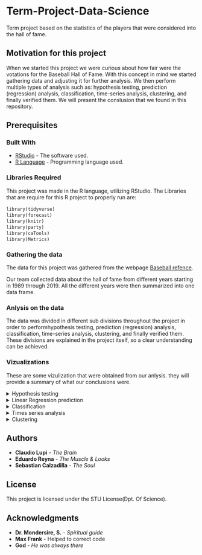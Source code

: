 # Term-Project-Data-Science
Term project based on the statistics of the players that were considered into the hall of fame.

## Motivation for this project

When we started this project we were curious about how fair were the votations for the Baseball Hall of Fame. With this concept in mind we started gathering data and adjusting it for further analysis. We then perform multiple types of analysis such as: hypothesis testing, prediction (regression) analysis, classification,  time-series analysis, clustering, and finally verified them. We will present the conslusion that we found in this repository.


## Prerequisites

### Built With

* [RStudio](https://rstudio.com/) - The software used.
* [R Language](https://cran.r-project.org/) - Programming language used.

### Libraries Required
This project was made in the R language, utilizing RStudio.
The Libraries that are require for this R project to properly run are:

```
library(tidyverse)
library(forecast)
library(knitr)
library(party)
library(caTools)
library(Metrics)
```

### Gathering the data

The data for this project was gathered from the webpage [Baseball refence](https://www.baseball-reference.com/awards/awards_2018.shtml).

Our team collected data about the hall of fame from different years starting in 1989 through 2019. All the different years were then summarized into one data frame.

### Anlysis on the data

The data was divided in different sub divisions throughout the project in order to performhypothesis testing, prediction (regression) analysis, classification,  time-series analysis, clustering, and finally verified them. These divisions are explained in the project itself, so a clear understanding can be achieved.

### Vizualizations
These are some vizulization that were obtained from our anlysis. they will provide a summary of what our conclusions were.

<details>
           <summary>Hypothesis testing</summary>
           <p>
         
The following vizualitions shows non pitchers' voting percetange for entering the hall of fame, according to their hits. Also, it states if they made it to the hall of fame or not.
![alt text](https://github.com/datamonsters10/Term-Project-Data-Science/blob/master/Project%20Graphs/Viz1.png?raw=true)

The following vizualitions shows pitchers' voting percetange for entering the hall of fame, according to their Strikes Out. Also, it states if they made it to the hall of fame or not.
![alt text](https://github.com/datamonsters10/Term-Project-Data-Science/blob/master/Project%20Graphs/Viz4.png?raw=true)
</p>
</details>
<details>
           <summary>Linear Regression prediction</summary>
           <p>
             Comparasion among the actual voting percentage, our model predicted percentage, and the trend predicted percentage.

![alt text](https://github.com/datamonsters10/Term-Project-Data-Science/blob/master/Project%20Graphs/Viz7.png?raw=true)
  </p>
         </details>
<details>
           <summary>Classification</summary>
           <p>
             Non pitchers desicion tree. It states if they made it to the hall of fame depending on a statistic.
             
![alt text](https://github.com/datamonsters10/Term-Project-Data-Science/blob/master/Project%20Graphs/Viz8.png?raw=true)
  Pitchers desicion tree. It states if they made it to the hall of fame depending on a statistic.
             ![alt text](https://github.com/datamonsters10/Term-Project-Data-Science/blob/master/Project%20Graphs/Viz9.png?raw=true)
  </p>
</details>
<details>
           <summary>Times series analysis</summary>
           <p>
  Prediction for next years candidates' average strike outs according to our time series analysis.
             
 ![alt text](https://github.com/datamonsters10/Term-Project-Data-Science/blob/master/Project%20Graphs/Viz12.png?raw=true)
             
  Prediction for next years candidates' average hits according to our time series analysis.
             
  ![alt text](https://github.com/datamonsters10/Term-Project-Data-Science/blob/master/Project%20Graphs/Viz15.png?raw=true)
   
  As shown, this analysis couldn't be properly perform due to our data.
  </p>
         </details>
<details>
           <summary>Clustering</summary>
           <p>
  Clustering analysis that demonstrates the difference in statistics between pitchers and non pitchers. It shows that both classes have similar cluster even though there is a difference in the quantity of each class.
  
  ![alt text](https://github.com/datamonsters10/Term-Project-Data-Science/blob/master/Project%20Graphs/Viz18.png?raw=true)
  </p>
         </details>

## Authors

* **Claudio Lupi** - *The Brain*
* **Eduardo Reyna** - *The Muscle & Looks*
* **Sebastian Calzadilla** - *The Soul*


## License

This project is licensed under the STU License(Dpt. Of Science).
## Acknowledgments

* **Dr. Mondersire, S.** - *Spiritual guide*
* **Max Frank** - Helped to correct code
* **God** - *He was always there*

